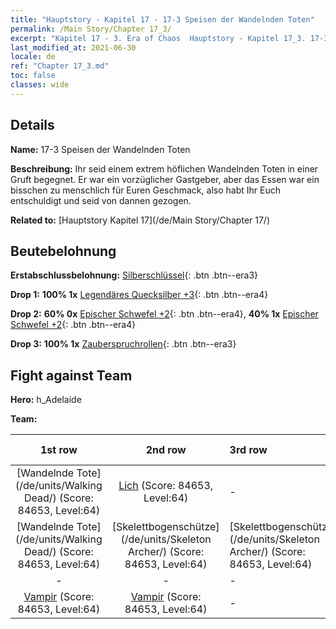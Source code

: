 ```yaml
---
title: "Hauptstory - Kapitel 17 - 17-3 Speisen der Wandelnden Toten"
permalink: /Main Story/Chapter 17_3/
excerpt: "Kapitel 17 - 3. Era of Chaos  Hauptstory - Kapitel 17_3. 17-3 Speisen der Wandelnden Toten"
last_modified_at: 2021-06-30
locale: de
ref: "Chapter 17_3.md"
toc: false
classes: wide
---
```


## Details

 **Name:** 17-3 Speisen der Wandelnden Toten

 **Beschreibung:** Ihr seid einem extrem höflichen Wandelnden Toten in einer Gruft begegnet. Er war ein vorzüglicher Gastgeber, aber das Essen war ein bisschen zu menschlich für Euren Geschmack, also habt Ihr Euch entschuldigt und seid von dannen gezogen.

 **Related to:** [Hauptstory Kapitel 17](/de/Main Story/Chapter 17/)

## Beutebelohnung

 **Erstabschlussbelohnung:** [Silberschlüssel](/ItemsDE/con_693/){: .btn .btn--era3}

 **Drop 1:** **100% 1x** [Legendäres Quecksilber +3](/ItemsDE/mat_56/){: .btn .btn--era4}

 **Drop 2:** **60% 0x** [Epischer Schwefel +2](/ItemsDE/mat_50/){: .btn .btn--era4}, **40% 1x** [Epischer Schwefel +2](/ItemsDE/mat_50/){: .btn .btn--era4}

 **Drop 3:** **100% 1x** [Zauberspruchrollen](/ItemsDE/con_694/){: .btn .btn--era3}


## Fight against Team
 **Hero:** h_Adelaide

 **Team:**


  | 1st row | 2nd row | 3rd row | 4th row |
  |:----:|:----:|:----|:----:|
  | [Wandelnde Tote](/de/units/Walking Dead/) (Score: 84653, Level:64)  | [Lich](/de/units/Lich/) (Score: 84653, Level:64)  | - | - |
  | [Wandelnde Tote](/de/units/Walking Dead/) (Score: 84653, Level:64)  | [Skelettbogenschütze](/de/units/Skeleton Archer/) (Score: 84653, Level:64)  | [Skelettbogenschütze](/de/units/Skeleton Archer/) (Score: 84653, Level:64)  | - |
  | - | - | - | - |
  | [Vampir](/de/units/Vampire/) (Score: 84653, Level:64)  | [Vampir](/de/units/Vampire/) (Score: 84653, Level:64)  | - | - |


